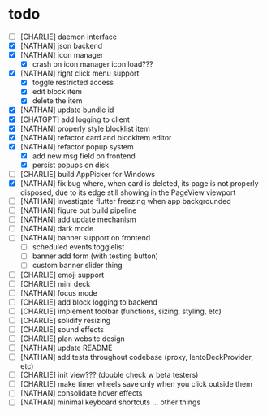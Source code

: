 # todo

- [ ] [CHARLIE] daemon interface
- [x] [NATHAN] json backend
- [x] [NATHAN] icon manager
  - [x] crash on icon manager icon load???
- [x] [NATHAN] right click menu support
  - [x] toggle restricted access
  - [x] edit block item
  - [x] delete the item
- [x] [NATHAN] update bundle id
- [x] [CHATGPT] add logging to client
- [x] [NATHAN] properly style blocklist item
- [x] [NATHAN] refactor card and blockitem editor
- [x] [NATHAN] refactor popup system
  - [x] add new msg field on frontend
  - [x] persist popups on disk
- [ ] [CHARLIE] build AppPicker for Windows
- [x] [NATHAN] fix bug where, when card is deleted, its page is not properly disposed, due to its edge still showing in the PageView viewport
- [ ] [NATHAN] investigate flutter freezing when app backgrounded
- [ ] [NATHAN] figure out build pipeline
- [ ] [NATHAN] add update mechanism
- [ ] [NATHAN] dark mode
- [ ] [NATHAN] banner support on frontend
  - [ ] scheduled events togglelist
  - [ ] banner add form (with testing button)
  - [ ] custom banner slider thing
- [ ] [CHARLIE] emoji support
- [ ] [CHARLIE] mini deck
- [ ] [NATHAN] focus mode
- [ ] [CHARLIE] add block logging to backend
- [ ] [CHARLIE] implement toolbar (functions, sizing, styling, etc)
- [ ] [CHARLIE] solidify resizing
- [ ] [CHARLIE] sound effects
- [ ] [CHARLIE] plan website design
- [ ] [NATHAN] update README
- [ ] [NATHAN] add tests throughout codebase (proxy, lentoDeckProvider, etc)
- [ ] [CHARLIE] init view??? (double check w beta testers)
- [ ] [CHARLIE] make timer wheels save only when you click outside them
- [ ] [NATHAN] consolidate hover effects
- [ ] [NATHAN] minimal keyboard shortcuts
      ... other things
